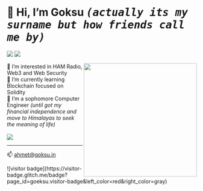  <h1>👋 Hi, I’m <b>Goksu</b> <kbd><i>(actually its my surname but how friends call me by)</i></kbd></h1>
 <p> <a href="https://www.linkedin.com/in/ahmetgoksu/" target="_blank"><img src="https://img.shields.io/badge/-LinkedIn-222222?style=flat-square&logo=Linkedin&logoColor=white&link=https://www.linkedin.com/in/ahmetgoksu/)](https://www.linkedin.com/in/ahmetgoksu/"></a>
  <a href="https://www.hackerrank.com/goeksu" target="_blank"><img src="https://img.shields.io/badge/-HackerRank-222222?style=flat-square&logo=HackerRank&logoColor=white&link=https://www.hackerrank.com/goeksu)](https://www.hackerrank.com/goeksu"></a></p>
<img src="https://a57.foxnews.com/static.foxbusiness.com/foxbusiness.com/content/uploads/2021/05/0/0/ezgif.com-gif-maker-2.gif" align="right" width="300"/>

👀 I’m interested in HAM Radio, Web3 and Web Security <br>
🌱 I’m currently learning Blockchain focused on Solidity<br>
🎒 I’m a sophomore Computer Engineer <i>(until got my financial independence and move to Himalayas to seek the meaning of life)</i>
<br><br>
 <img  src="https://github-readme-stats.vercel.app/api/top-langs/?username=goeksu&hide=html,css&title_color=61dafb&text_color=ffffff&icon_color=61dafb&bg_color=20232a&langs_count=8&layout=compact&border_color=61dafb&hide_border=true" />
 <hr>

📫 ahmet@goksu.in
<p>
![visitor badge](https://visitor-badge.glitch.me/badge?page_id=goeksu.visitor-badge&left_color=red&right_color=gray) 
</p>
<!---
hey my curious friend. U R AWESOME. 
--->
